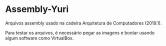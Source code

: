 # Assembly-Yuri
Arquivos assembly usado na cadeira Arquitetura de Computadores (2019.1).


Para testar os arquivos, é necessário pegar as imagens e bootar usando algum software como VirtualBox.
